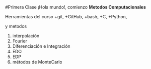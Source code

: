 #Primera Clase <date>
¡Hola mundo!, comienzo **Metodos Computacionales**

Herramientas del curso
+git,
+GitHub,
+bash,
+C,
+Python,

y metodos
1. interpolación
2. Fourier
3. Diferenciación e Integración
4. EDO
5. EDP
6. métodos de MonteCarlo
